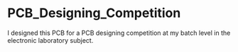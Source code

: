 # PCB_Designing_Competition
I designed this PCB for a PCB designing competition at my batch level in the electronic laboratory subject.
